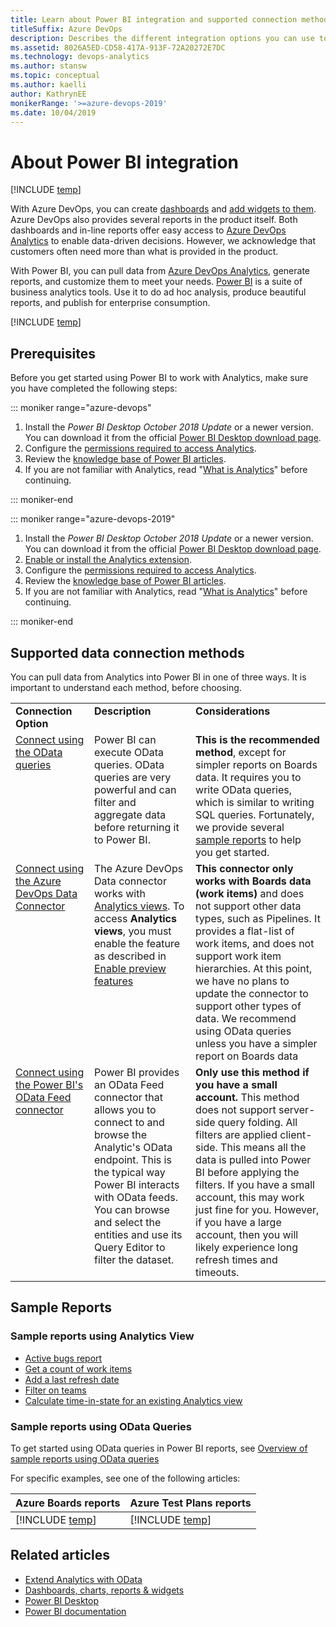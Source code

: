 ```yaml
---
title: Learn about Power BI integration and supported connection methods
titleSuffix: Azure DevOps
description: Describes the different integration options you can use to connect to Power BI to access Analytics for Azure DevOps
ms.assetid: 8026A5ED-CD58-417A-913F-72A20272E7DC
ms.technology: devops-analytics
ms.author: stansw
ms.topic: conceptual
ms.author: kaelli
author: KathrynEE
monikerRange: '>=azure-devops-2019'
ms.date: 10/04/2019
---
```


# About Power BI integration

[!INCLUDE [temp](../includes/version-azure-devops.md)]

With Azure DevOps, you can create [dashboards](../dashboards/dashboards.md) and [add widgets to them](../dashboards/add-widget-to-dashboard.md). Azure DevOps also provides several reports in the product itself. Both dashboards and in-line reports offer easy access to [Azure DevOps Analytics](what-is-analytics.md) to enable data-driven decisions. However, we acknowledge that customers often need more than what is provided in the product.

With Power BI, you can pull data from [Azure DevOps Analytics](what-is-analytics.md), generate reports, and customize them to meet your needs. [Power BI](https://powerbi.microsoft.com) is a suite of business analytics tools. Use it to do ad hoc analysis, produce beautiful reports, and publish for enterprise consumption.

[!INCLUDE [temp](../includes/analytics-preview.md)]

## Prerequisites

Before you get started using Power BI to work with Analytics, make sure you have completed the following steps:

::: moniker range="azure-devops"

1.  Install the _Power BI Desktop_ _October 2018 Update_ or a newer version. You can download it from the official [Power BI Desktop download page](/power-bi/desktop-what-is-desktop).
1.  Configure the [permissions required to access Analytics](analytics-security.md).
1.  Review the [knowledge base of Power BI articles](/power-bi).
1.  If you are not familiar with Analytics, read "[What is Analytics](what-is-analytics.md)" before continuing.

::: moniker-end

::: moniker range="azure-devops-2019"

1.  Install the _Power BI Desktop_ _October 2018 Update_ or a newer version. You can download it from the official [Power BI Desktop download page](/power-bi/desktop-what-is-desktop).
1.  [Enable or install the Analytics extension](../dashboards/analytics-extension.md).
1.  Configure the [permissions required to access Analytics](analytics-security.md).
1.  Review the [knowledge base of Power BI articles](/power-bi).
1.  If you are not familiar with Analytics, read "[What is Analytics](what-is-analytics.md)" before continuing.

::: moniker-end

## Supported data connection methods

You can pull data from Analytics into Power BI in one of three ways. It is important to understand each method, before choosing.

<table width="90%">
<tbody valign="top">
    <tr>
        <td width="25%"><b>Connection Option</td>
        <td><b>Description</td>
        <td><b>Considerations</td>
    </tr>
    <tr>
        <td><a href="odataquery-connect.md">Connect using the OData queries</href></td>
        <td>Power BI can execute OData queries. OData queries are very powerful and can filter and aggregate data before returning it to Power BI.</td>
        <td><b>This is the recommended method</b>, except for simpler reports on Boards data. It requires you to write OData queries, which is similar to writing SQL queries. Fortunately, we provide several <a href="sample-odata-overview.md">sample reports</href></a> to help you get started.</td>
    </tr>
    <tr>
        <td><a href="data-connector-connect.md">Connect using the Azure DevOps Data Connector</href></td>
        <td>The Azure DevOps Data connector works with <a href="what-are-analytics-views.md">Analytics views</href></a>. To access <b>Analytics views</b>, you must enable the feature as described in <a href="/azure/devops/project/navigation/preview-features">Enable preview features</href></a></td>
        <td><b>This connector only works with Boards data (work items)</b> and does not support other data types, such as Pipelines. It provides a flat-list of work items, and does not support work item hierarchies. At this point, we have no plans to update the connector to support other types of data. We recommend using OData queries unless you have a simpler report on Boards data</td>
    </tr>
    <tr>
        <td><a href="access-analytics-power-bi.md">Connect using the Power BI's OData Feed connector</href></td>
        <td>Power BI provides an OData Feed connector that allows you to connect to and browse the Analytic's OData endpoint. This is the typical way Power BI interacts with OData feeds. You can browse and select the entities and use its Query Editor to filter the dataset.</td>
        <td><b>Only use this method if you have a small account.</b> This method does not support server-side query folding. All filters are applied client-side. This means all the data is pulled into Power BI before applying the filters. If you have a small account, this may work just fine for you. However, if you have a large account, then you will likely experience long refresh times and timeouts.</td>
    </tr>
</tbody>
</table>

## Sample Reports

### Sample reports using Analytics View

- [Active bugs report](active-bugs-sample-report.md)
- [Get a count of work items](data-connector-examples.md)
- [Add a last refresh date](add-last-refresh-time.md)
- [Filter on teams](create-team-filter.md)
- [Calculate time-in-state for an existing Analytics view](create-timeinstate-report.md)

### Sample reports using OData Queries

To get started using OData queries in Power BI reports, see [Overview of sample reports using OData queries](sample-odata-overview.md)

For specific examples, see one of the following articles:

| Azure Boards reports                           | Azure Test Plans reports                                   |
| ---------------------------------------------- | ---------------------------------------------------------- |
| [!INCLUDE [temp](includes/sample-fulllist.md)] | [!INCLUDE [temp](includes/sample-full-list-test-plans.md)] |

## Related articles

- [Extend Analytics with OData](../extend-analytics/quick-ref.md)
- [Dashboards, charts, reports & widgets](../dashboards/overview.md)
- [Power BI Desktop](/power-bi/desktop-get-the-desktop)
- [Power BI documentation](/power-bi)
